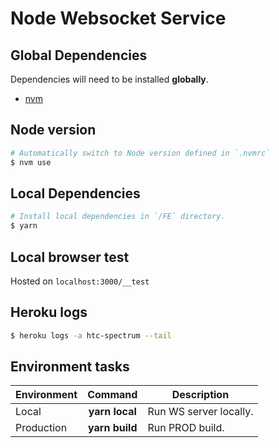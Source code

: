# Node Websocket Service


## Global Dependencies

Dependencies will need to be installed **globally**.

- [nvm](https://github.com/nvm-sh/nvm)

## Node version

```bash
# Automatically switch to Node version defined in `.nvmrc`
$ nvm use
```

## Local Dependencies

```bash
# Install local dependencies in `/FE` directory.
$ yarn
```

## Local browser test
Hosted on `localhost:3000/__test`

## Heroku logs
```bash
$ heroku logs -a htc-spectrum --tail
```


## Environment tasks

| Environment | Command           | Description |
| ----------- |:-----------------:| ----------- |
| Local       | **yarn local** | Run WS server locally.
| Production  | **yarn build**  | Run PROD build.

